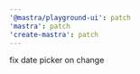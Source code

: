 ```yaml
---
'@mastra/playground-ui': patch
'mastra': patch
'create-mastra': patch
---
```


fix date picker on change
